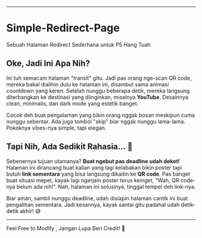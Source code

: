 
---

# Simple-Redirect-Page
Sebuah Halaman Redirect Sederhana untuk P5 Hang Tuah

## Oke, Jadi Ini Apa Nih?
Ini tuh semacam halaman "transit" gitu. Jadi pas orang nge-scan QR code, mereka bakal dialihin dulu ke halaman ini, disambut sama animasi countdown yang keren. Setelah nunggu beberapa detik, mereka langsung diterbangkan ke destinasi yang diinginkan, misalnya **YouTube**. Desainnya clean, minimalis, dan dark mode yang estetik banget. 

Cocok deh buat pengalaman yang bikin orang nggak bosan meskipun cuma nunggu sebentar. Ada juga tombol "skip" biar nggak nunggu lama-lama. Pokoknya vibes-nya simple, tapi elegan.

## Tapi Nih, Ada Sedikit Rahasia... 🤫
Sebenernya tujuan utamanya? **Buat ngebut pas deadline udah deket!** Halaman ini dirancang buat kalian yang lagi kelabakan bikin poster tapi butuh **link sementara** yang bisa langsung dikaitin ke **QR code**. Pas banget buat situasi mepet, kayak lagi ngerjain poster terus keinget, "Wah, QR code-nya belum ada nih!". Nah, halaman ini solusinya, tinggal tempel deh link-nya.

Biar aman, sambil nunggu deadline, udah disiapin halaman cantik ini buat pengalihan sementara. Jadi kesannya, kayak santai gitu padahal udah detik-detik akhir! 😅

---
Feel Free to Modify , Jangan Lupa Beri Credit! 🤙